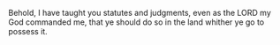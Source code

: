 Behold, I have taught you statutes and judgments, even as the LORD my God commanded me, that ye should do so in the land whither ye go to possess it.
